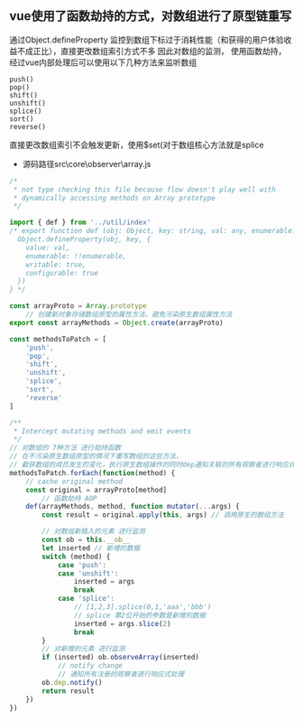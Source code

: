## vue使用了函数劫持的方式，对数组进行了原型链重写

通过Object.defineProperty 监控到数组下标过于消耗性能（和获得的用户体验收益不成正比），直接更改数组索引方式不多
因此对数组的监测， 使用函数劫持，经过vue内部处理后可以使用以下几种方法来监听数组
>
    push()
    pop()
    shift()
    unshift()
    splice()
    sort()
    reverse()

直接更改数组索引不会触发更新，使用$set(对于数组核心方法就是splice

* 源码路径src\core\observer\array.js

```js
/*
 * not type checking this file because flow doesn't play well with
 * dynamically accessing methods on Array prototype
 */

import { def } from '../util/index'
/* export function def (obj: Object, key: string, val: any, enumerable?: boolean) {
  Object.defineProperty(obj, key, {
    value: val,
    enumerable: !!enumerable,
    writable: true,
    configurable: true
  })
} */

const arrayProto = Array.prototype
    // 创建新对象存储数组原型的属性方法，避免污染原生数组属性方法
export const arrayMethods = Object.create(arrayProto)

const methodsToPatch = [
    'push',
    'pop',
    'shift',
    'unshift',
    'splice',
    'sort',
    'reverse'
]

/**
 * Intercept mutating methods and emit events
 */
// 对数组的 7种方法 进行劫持函数
// 在不污染原生数组原型的情况下重写数组的这些方法，
// 截获数组的成员发生的变化，执行原生数组操作的同时dep通知关联的所有观察者进行响应式处理
methodsToPatch.forEach(function(method) {
    // cache original method
    const original = arrayProto[method]
        // 函数劫持 AOP
    def(arrayMethods, method, function mutator(...args) {
        const result = original.apply(this, args) // 调用原生的数组方法

        // 对数组新插入的元素 进行监测
        const ob = this.__ob__
        let inserted // 新增的数据
        switch (method) {
            case 'push':
            case 'unshift':
                inserted = args
                break
            case 'splice':
                // [1,2,3].splice(0,1,'aaa','bbb')
                // splice 第2位开始的参数是新增的数据
                inserted = args.slice(2)
                break
        }
        // 对新增的元素 进行监测
        if (inserted) ob.observeArray(inserted)
            // notify change
            // 通知所有注册的观察者进行响应式处理
        ob.dep.notify()
        return result
    })
})
```